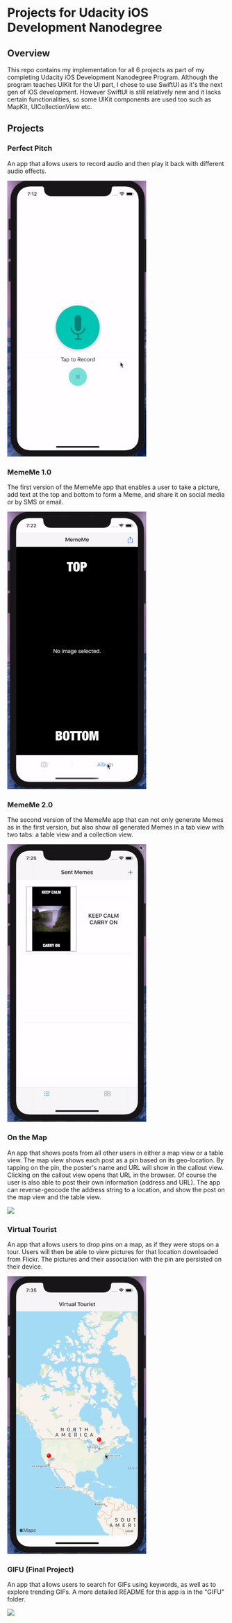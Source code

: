 # Projects for Udacity iOS Development Nanodegree

## Overview
This repo contains my implementation for all 6 projects as part of my completing Udacity iOS Development Nanodegree Program. Although the program teaches UIKit for the UI part, I chose to use SwiftUI as it's the next gen of iOS development. However SwiftUI is still relatively new and it lacks certain functionalities, so some UIKit components are used too such as MapKit, UICollectionView etc.

## Projects

### Perfect Pitch
An app that allows users to record audio and then play it back with different audio effects.

![](demo/perfect-pitch.gif)

### MemeMe 1.0
The first version of the MemeMe app that enables a user to take a picture, add text at the top and bottom to form a Meme, and share it on social media or by SMS or email.

![](demo/mememe-1.gif)

### MemeMe 2.0
The second version of the MemeMe app that can not only generate Memes as in the first version, but also show all generated Memes in a tab view with two tabs: a table view and a collection view.

![](demo/mememe-2.gif)

### On the Map
An app that shows posts from all other users in either a map view or a table view. The map view shows each post as a pin based on its geo-location. By tapping on the pin, the poster's name and URL will show in the callout view. Clicking on the callout view opens that URL in the browser. Of course the user is also able to post their own information (address and URL). The app can reverse-geocode the address string to a location, and show the post on the map view and the table view.

![](demo/on-the-map.gif)

### Virtual Tourist
An app that allows users to drop pins on a map, as if they were stops on a tour. Users will then be able to view pictures for that location downloaded from Flickr. The pictures and their association with the pin are persisted on their device.

![](demo/virtual-tourist.gif)

### GIFU (Final Project)
An app that allows users to search for GIFs using keywords, as well as to explore trending GIFs. A more detailed README for this app is in the "GIFU" folder.

![](demo/gifu.gif)
